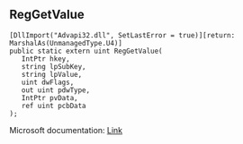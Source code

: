 ## RegGetValue

```
[DllImport("Advapi32.dll", SetLastError = true)][return: MarshalAs(UnmanagedType.U4)]
public static extern uint RegGetValue(
   IntPtr hkey,
   string lpSubKey,
   string lpValue,
   uint dwFlags,
   out uint pdwType,
   IntPtr pvData,
   ref uint pcbData
);
```

Microsoft documentation: [Link](https://docs.microsoft.com/en-us/windows/win32/api/winreg/nf-winreg-reggetvaluea)
